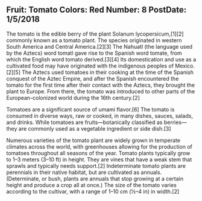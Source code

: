 Fruit: Tomato
Colors: Red
Number: 8
PostDate: 1/5/2018
---
The tomato is the edible berry of the plant Solanum lycopersicum,[1][2] commonly known as a tomato plant. The species originated in western South America and Central America.[2][3] The Nahuatl (the language used by the Aztecs) word tomatl gave rise to the Spanish word tomate, from which the English word tomato derived.[3][4] Its domestication and use as a cultivated food may have originated with the indigenous peoples of Mexico.[2][5] The Aztecs used tomatoes in their cooking at the time of the Spanish conquest of the Aztec Empire, and after the Spanish encountered the tomato for the first time after their contact with the Aztecs, they brought the plant to Europe. From there, the tomato was introduced to other parts of the European-colonized world during the 16th century.[2]

Tomatoes are a significant source of umami flavor.[6] The tomato is consumed in diverse ways, raw or cooked, in many dishes, sauces, salads, and drinks. While tomatoes are fruits—botanically classified as berries—they are commonly used as a vegetable ingredient or side dish.[3]

Numerous varieties of the tomato plant are widely grown in temperate climates across the world, with greenhouses allowing for the production of tomatoes throughout all seasons of the year. Tomato plants typically grow to 1–3 meters (3–10 ft) in height. They are vines that have a weak stem that sprawls and typically needs support.[2] Indeterminate tomato plants are perennials in their native habitat, but are cultivated as annuals. (Determinate, or bush, plants are annuals that stop growing at a certain height and produce a crop all at once.) The size of the tomato varies according to the cultivar, with a range of 1–10 cm (1⁄2–4 in) in width.[2]